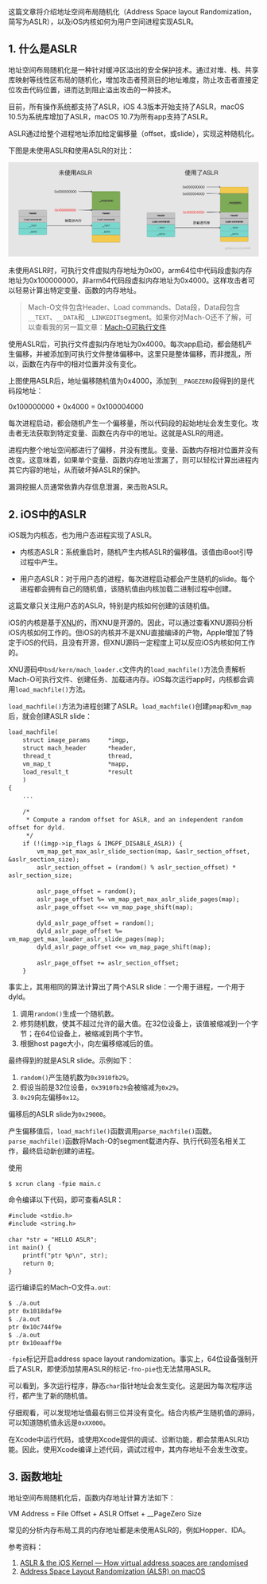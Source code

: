这篇文章将介绍地址空间布局随机化（Address Space layout Randomization，简写为ASLR），以及iOS内核如何为用户空间进程实现ASLR。

## 1. 什么是ASLR

地址空间布局随机化是一种针对缓冲区溢出的安全保护技术。通过对堆、栈、共享库映射等线性区布局的随机化，增加攻击者预测目的地址难度，防止攻击者直接定位攻击代码位置，进而达到阻止溢出攻击的一种技术。

目前，所有操作系统都支持了ASLR，iOS 4.3版本开始支持了ASLR，macOS 10.5为系统库增加了ASLR，macOS 10.7为所有app支持了ASLR。

ASLR通过给整个进程地址添加给定偏移量（offset，或slide），实现这种随机化。

下图是未使用ASLR和使用ASLR的对比：

![ASLR](images/21/ASLRVS.png)

未使用ASLR时，可执行文件虚拟内存地址为0x00，arm64位中代码段虚拟内存地址为0x100000000，非arm64代码段虚拟内存地址为0x4000。这样攻击者可以轻易计算出特定变量、函数的内存地址。

> Mach-O文件包含Header、Load commands、Data段，Data段包含`__TEXT`、`__DATA`和`__LINKEDIT`segment。如果你对Mach-O还不了解，可以查看我的另一篇文章：[Mach-O可执行文件](https://github.com/pro648/tips/blob/master/sources/Mach-O%E5%8F%AF%E6%89%A7%E8%A1%8C%E6%96%87%E4%BB%B6.md)

使用ASLR后，可执行文件虚拟内存地址为0x4000。每次app启动，都会随机产生偏移，并被添加到可执行文件整体偏移中。这里只是整体偏移，而非搅乱，所以，函数在内存中的相对位置并没有变化。

上图使用ASLR后，地址偏移随机值为0x4000，添加到`__PAGEZERO`段得到的是代码段地址：

0x100000000 + 0x4000 = 0x100004000

每次进程启动，都会随机产生一个偏移量，所以代码段的起始地址会发生变化。攻击者无法获取到特定变量、函数在内存中的地址。这就是ASLR的用途。

进程内整个地址空间都进行了偏移，并没有搅乱。变量、函数内存相对位置并没有改变。这意味着，如果单个变量、函数内存地址泄漏了，则可以轻松计算出进程内其它内容的地址，从而破坏掉ASLR的保护。

漏洞挖掘人员通常依靠内存信息泄漏，来击败ASLR。

## 2. iOS中的ASLR

iOS既为内核态，也为用户态进程实现了ASLR。

- 内核态ASLR：系统重启时，随机产生内核ASLR的偏移值。该值由iBoot引导过程中产生。

- 用户态ASLR：对于用户态的进程，每次进程启动都会产生随机的slide。每个进程都会拥有自己的随机值，该随机值由内核加载二进制过程中创建。

这篇文章只关注用户态的ASLR，特别是内核如何创建的该随机值。

iOS的内核是基于[XNU](https://opensource.apple.com/tarballs/xnu/)的，而XNU是开源的。因此，可以通过查看XNU源码分析iOS内核如何工作的。但iOS的内核并不是XNU直接编译的产物，Apple增加了特定于iOS的代码，且没有开源，但XNU源码一定程度上可以反应iOS内核如何工作的。

XNU源码中`bsd/kern/mach_loader.c`文件内的`load_machfile()`方法负责解析Mach-O可执行文件、创建任务、加载进内存。iOS每次运行app时，内核都会调用`load_machfile()`方法。

`load_machfile()`方法为进程创建了ASLR。`load_machfile()`创建`pmap`和`vm_map`后，就会创建ASLR slide：

```
load_machfile(
	struct image_params     *imgp,
	struct mach_header      *header,
	thread_t                thread,
	vm_map_t                *mapp,
	load_result_t           *result
	)
{
	...

	/*
	 * Compute a random offset for ASLR, and an independent random offset for dyld.
	 */
	if (!(imgp->ip_flags & IMGPF_DISABLE_ASLR)) {
		vm_map_get_max_aslr_slide_section(map, &aslr_section_offset, &aslr_section_size);
		aslr_section_offset = (random() % aslr_section_offset) * aslr_section_size;

		aslr_page_offset = random();
		aslr_page_offset %= vm_map_get_max_aslr_slide_pages(map);
		aslr_page_offset <<= vm_map_page_shift(map);

		dyld_aslr_page_offset = random();
		dyld_aslr_page_offset %= vm_map_get_max_loader_aslr_slide_pages(map);
		dyld_aslr_page_offset <<= vm_map_page_shift(map);

		aslr_page_offset += aslr_section_offset;
	}
```

事实上，其用相同的算法计算出了两个ASLR slide：一个用于进程，一个用于dyld。

1. 调用`random()`生成一个随机数。
2. 修剪随机数，使其不超过允许的最大值。在32位设备上，该值被缩减到一个字节；在64位设备上，被缩减到两个字节。
3. 根据host page大小，向左偏移缩减后的值。

最终得到的就是ASLR slide。示例如下：

1. `random()`产生随机数为`0x3910fb29`。
2. 假设当前是32位设备，`0x3910fb29`会被缩减为`0x29`。
3. `0x29`向左偏移`0x12`。

偏移后的ASLR slide为`0x29000`。

产生偏移值后，`load_machfile()`函数调用`parse_machfile()`函数。`parse_machfile()`函数将Mach-O的segment载进内存、执行代码签名相关工作，最终启动新创建的进程。

使用

```
$ xcrun clang -fpie main.c
```

命令编译以下代码，即可查看ASLR：

```
#include <stdio.h>
#include <string.h>

char *str = "HELLO ASLR";
int main() {
    printf("ptr %p\n", str);
    return 0;
}
```

运行编译后的Mach-O文件`a.out`:

```
$ ./a.out
ptr 0x1018daf9e
$ ./a.out
ptr 0x10c744f9e
$ ./a.out
ptr 0x10eaaff9e
```

`-fpie`标记开启address space layout randomization。事实上，64位设备强制开启了ASLR，即使添加禁用ASLR的标记`-fno-pie`也无法禁用ASLR。

可以看到，多次运行程序，静态`char`指针地址会发生变化。这是因为每次程序运行，都产生了新的随机值。

仔细观看，可以发现地址值最右侧三位并没有变化。结合内核产生随机值的源码，可以知道随机值永远是`0xXX000`。

在Xcode中运行代码，或使用Xcode提供的调试、诊断功能，都会禁用ASLR功能。因此，使用Xcode编译上述代码，调试过程中，其内存地址不会发生改变。

## 3. 函数地址

地址空间布局随机化后，函数内存地址计算方法如下：

VM Address = File Offset + ASLR Offset + __PageZero Size

常见的分析内存布局工具的内存地址都是未使用ASLR的，例如Hopper、IDA。

参考资料：

1. [ASLR & the iOS Kernel — How virtual address spaces are randomised](https://bellis1000.medium.com/aslr-the-ios-kernel-how-virtual-address-spaces-are-randomised-d76d14dc7ebb)
2. [Address Space Layout Randomization (ALSR) on macOS](https://stackoverflow.com/questions/59524144/address-space-layout-randomization-alsr-on-macos)

